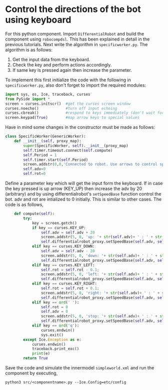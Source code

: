 # Control the directions of the bot using keyboard

For this python component. Import `DifferentialRobot` and build the component using `robocompdsl`. This has been explained in detail in the previous tutorials. Next write the algorithm in `specificworker.py`. The algorithm is as follows:

1. Get the input data from the keyboard.
2. Check the key and perform actions accordingly.
3. If same key is pressed again then increase the parameter.

To implement this first initialize the code with the following in `specificworker.py`, also don't forget to import the required modules:

```python
import sys, os, Ice, traceback, curses
from PySide import *
screen = curses.initscr()  #get the curses screen window
curses.noecho()            #turn off input echoing
curses.cbreak()            #respond to keys immediately (don't wait for enter)
screen.keypad(True)        #map arrow keys to special values  
```
Have in mind some changes in the constructor must be made as follows:

```python
class SpecificWorker(GenericWorker):
	def __init__(self, proxy_map):
		super(SpecificWorker, self).__init__(proxy_map)
		self.timer.timeout.connect(self.compute)
		self.Period = 1
		self.timer.start(self.Period)
		screen.addstr(0,0,'Connected to robot. Use arrows to control speed, space bar to stop ans ''q'' to exit')
		self.adv=0
		self.rot=0
```

Define a parameter key which will get the input form the keyboard. If in case the key pressed is up arrow (KEY_UP) then increase the adv by 20 (arbitrary) and by using differentialrobot's `setSpeedBase` function control the bot. adv and rot are intialized to 0 initially. This is similar to other cases. The code is as follows,

```python
	def compute(self):
		try:
			key = screen.getch()
			if key == curses.KEY_UP:
				self.adv = self.adv + 20
				screen.addstr(5, 0, 'up: '+ str(self.adv)+ ' : ' + str(self.rot))
				self.differentialrobot_proxy.setSpeedBase(self.adv, self.rot)
			elif key == curses.KEY_DOWN:
				self.adv = self.adv - 20
				screen.addstr(5, 0, 'down: '+ str(self.adv)+ ' : ' + str(self.rot))
				self.differentialrobot_proxy.setSpeedBase(self.adv, self.rot)
			elif key == curses.KEY_LEFT:
				self.rot = self.rot - 0.1;
				screen.addstr(5, 0, 'left: '+ str(self.adv)+ ' : ' + str(self.rot))
				self.differentialrobot_proxy.setSpeedBase(self.adv, self.rot)
			elif key == curses.KEY_RIGHT:
				self.rot = self.rot + 0.1;
				screen.addstr(5, 0, 'right: '+ str(self.adv)+ ' : ' + str(self.rot))
				self.differentialrobot_proxy.setSpeedBase(self.adv, self.rot)
			elif key == ord(' '):
				self.rot = 0
				self.adv = 0
				screen.addstr(5, 0, 'stop: '+ str(self.adv)+ ' : ' + str(self.rot))
				self.differentialrobot_proxy.setSpeedBase(self.adv, self.rot)
			elif key == ord('q'):
				curses.endwin()
				sys.exit()
		except Ice.Exception as e:
			curses.endwin()
			traceback.print_exc()
			print(e)
		return True
```
Save the code and simulate the innermodel `simpleworld.xml` and run the component by executing,

`python3 src/<componentname>.py --Ice.Config=etc/config`


